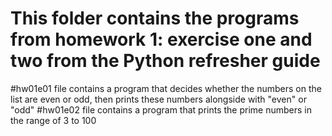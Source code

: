 # This folder contains the programs from homework 1: exercise one and two from the Python refresher guide 
#hw01e01 file contains a program that decides whether the numbers on the list are even or odd, then prints these numbers alongside with "even" or "odd"
#hw01e02 file contains a program that prints the prime numbers in the range of 3 to 100
